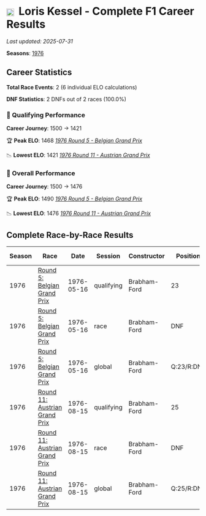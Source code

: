 # <img src="https://upload.wikimedia.org/wikipedia/commons/f/f3/Flag_of_Switzerland.svg" alt="Switzerland" width="20" height="auto" style="vertical-align: middle; margin-right: 5px;" onerror="this.outerHTML='🇨🇭'; this.style.marginRight='5px';"/> Loris Kessel - Complete F1 Career Results

*Last updated: 2025-07-31*

**Seasons**: [1976](../seasons/1976-season-report)

## Career Statistics

**Total Race Events**: 2 (6 individual ELO calculations)

**DNF Statistics**: 2 DNFs out of 2 races (100.0%)

### 🏁 Qualifying Performance
**Career Journey**: 1500 → 1421

🏆 **Peak ELO**: 1468
   *[1976 Round 5 - Belgian Grand Prix](../seasons/1976-season-report#round-5-belgian-grand-prix)*

📉 **Lowest ELO**: 1421
   *[1976 Round 11 - Austrian Grand Prix](../seasons/1976-season-report#round-11-austrian-grand-prix)*

### 🌟 Overall Performance
**Career Journey**: 1500 → 1476

🏆 **Peak ELO**: 1490
   *[1976 Round 5 - Belgian Grand Prix](../seasons/1976-season-report#round-5-belgian-grand-prix)*

📉 **Lowest ELO**: 1476
   *[1976 Round 11 - Austrian Grand Prix](../seasons/1976-season-report#round-11-austrian-grand-prix)*


## Complete Race-by-Race Results

| Season | Race | Date | Session | Constructor | Position | Starting ELO | ELO Change | Final ELO | Teammate |
|--------|------|------|---------|-------------|----------|--------------|------------|-----------|----------|
| 1976 | [Round 5: Belgian Grand Prix](../seasons/1976-season-report#round-5-belgian-grand-prix) | 1976-05-16 | qualifying | Brabham-Ford | 23 | 1500 | -32 | 1468 | [<img src="https://upload.wikimedia.org/wikipedia/commons/6/65/Flag_of_Belgium.svg" alt="Belgium" width="20" height="auto" style="vertical-align: middle; margin-right: 5px;" onerror="this.outerHTML='🇧🇪'; this.style.marginRight='5px';"/> Patrick Nève](patrick-nve) |
| 1976 | [Round 5: Belgian Grand Prix](../seasons/1976-season-report#round-5-belgian-grand-prix) | 1976-05-16 | race | Brabham-Ford | DNF | 1500 | N/A | 1500 | [<img src="https://upload.wikimedia.org/wikipedia/commons/6/65/Flag_of_Belgium.svg" alt="Belgium" width="20" height="auto" style="vertical-align: middle; margin-right: 5px;" onerror="this.outerHTML='🇧🇪'; this.style.marginRight='5px';"/> Patrick Nève](patrick-nve) |
| 1976 | [Round 5: Belgian Grand Prix](../seasons/1976-season-report#round-5-belgian-grand-prix) | 1976-05-16 | global | Brabham-Ford | Q:23/R:DNF | 1500 | -10 | 1490 | [<img src="https://upload.wikimedia.org/wikipedia/commons/6/65/Flag_of_Belgium.svg" alt="Belgium" width="20" height="auto" style="vertical-align: middle; margin-right: 5px;" onerror="this.outerHTML='🇧🇪'; this.style.marginRight='5px';"/> Patrick Nève](patrick-nve) |
| 1976 | [Round 11: Austrian Grand Prix](../seasons/1976-season-report#round-11-austrian-grand-prix) | 1976-08-15 | qualifying | Brabham-Ford | 25 | 1468 | -47 | 1421 | [<img src="https://upload.wikimedia.org/wikipedia/commons/0/03/Flag_of_Italy.svg" alt="Italy" width="20" height="auto" style="vertical-align: middle; margin-right: 5px;" onerror="this.outerHTML='🇮🇹'; this.style.marginRight='5px';"/> Lella Lombardi](lella-lombardi) |
| 1976 | [Round 11: Austrian Grand Prix](../seasons/1976-season-report#round-11-austrian-grand-prix) | 1976-08-15 | race | Brabham-Ford | DNF | 1500 | N/A | 1500 | [<img src="https://upload.wikimedia.org/wikipedia/commons/0/03/Flag_of_Italy.svg" alt="Italy" width="20" height="auto" style="vertical-align: middle; margin-right: 5px;" onerror="this.outerHTML='🇮🇹'; this.style.marginRight='5px';"/> Lella Lombardi](lella-lombardi) |
| 1976 | [Round 11: Austrian Grand Prix](../seasons/1976-season-report#round-11-austrian-grand-prix) | 1976-08-15 | global | Brabham-Ford | Q:25/R:DNF | 1490 | -14 | 1476 | [<img src="https://upload.wikimedia.org/wikipedia/commons/0/03/Flag_of_Italy.svg" alt="Italy" width="20" height="auto" style="vertical-align: middle; margin-right: 5px;" onerror="this.outerHTML='🇮🇹'; this.style.marginRight='5px';"/> Lella Lombardi](lella-lombardi) |
